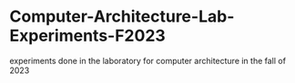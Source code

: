 # Computer-Architecture-Lab-Experiments-F2023
experiments done in the laboratory for computer architecture in the fall of 2023
